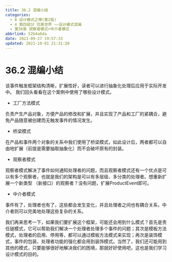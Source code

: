 ```yaml
---
title: 36.2 混编小结
categories:
  - 8 设计模式之禅(第2版)
  - 4 第四部分 完美世界 ——设计模式混编
  - 第36章 观察者模式+中介者模式
abbrlink: 52b4a6da
date: 2021-09-27 19:57:33
updated: 2021-10-01 21:31:20
---
```

# 36.2 混编小结
该事件触发框架结构清晰，扩展性好，读者可以进行抽象化处理后应用于实际开发中。 我们回头看看在这个案例中使用了哪些设计模式。
- 工厂方法模式

负责产生产品对象，方便产品的修改和扩展，并且实现了产品和工厂的紧耦合，避免产品随意被创建而无触发事件的情况发生。
- 桥梁模式

在产品和事件两个对象的关系中我们使用了桥梁模式，如此设计后，两者都可以自由地扩展（前提是需要抽取抽象化）而不会破坏原有的封装。
- 观察者模式

观察者模式解决了事件如何通知处理者的问题，而且观察者模式还有一个优点是可以有多个观察者，也就是我们的架构是可以有多层级、多分类的处理者。想重新扩展一个新类型 （新接口）的观察者？没有问题，扩展ProductEvent即可。
- 中介者模式

事件有了，处理者也有了，这些都会发生变化，并且处理者之间也有耦合关系，中介者则可以完美地处理这些复杂的关系。

我们再来思考一下，如果我们要扩展这个框架，可能还会用到什么模式？首先是责任链模式，它可以帮助我们解决一个处理者处理多个事件的问题；其次是模板方法模式，处理者的启用、停用等，都可以通过模板方法模式来实现；再次是装饰模式，事件的包装、处理者功能的强化都会用到装饰模式。当然了，我们还可能用到其他的模式，只要能够很好地解决我们的困境，那就好好使用吧，这也是我们学习设计模式的目的。
